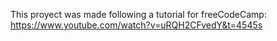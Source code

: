 This proyect was made following a tutorial for freeCodeCamp: https://www.youtube.com/watch?v=uRQH2CFvedY&t=4545s
